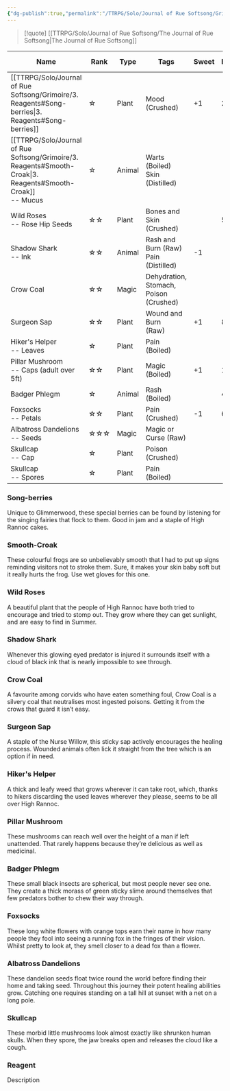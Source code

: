 ```yaml
---
{"dg-publish":true,"permalink":"/TTRPG/Solo/Journal of Rue Softsong/Grimoire/3. Reagents/"}
---
```


> [!quote] [[TTRPG/Solo/Journal of Rue Softsong/The Journal of Rue Softsong\|The Journal of Rue Softsong]]

| Name | Rank | Type | Tags | Sweet | Forest | Loch | Depths | Village | Dungeon | Bog | Mountain | Isles | Spring | Summer | Autumn | Winter | Good for | Source |
| ---- | ---- | ---- | ---- | ---- | ---- | ---- | ---- | ---- | ---- | ---- | ---- | ---- | ---- | ---- | ---- | ---- | ---- | ---- |
| [[TTRPG/Solo/Journal of Rue Softsong/Grimoire/3. Reagents#Song-berries\|3. Reagents#Song-berries]] | ☆ | Plant | Mood (Crushed) | +1 | 2 |  |  |  |  |  |  |  |  | 1 |  | -2 | 2 | Glimmerwood |
| [[TTRPG/Solo/Journal of Rue Softsong/Grimoire/3. Reagents#Smooth-Croak\|3. Reagents#Smooth-Croak]]<br>-- Mucus | ☆ | Animal | Warts (Boiled)<br>Skin (Distilled) |  |  | 2 |  |  |  |  |  |  |  |  |  |  | 6 | Meltwater |
| Wild Roses<br>-- Rose Hip Seeds | ☆☆ | Plant | Bones and Skin<br>(Crushed) |  | 5 |  |  | 4 |  |  |  |  |  | -3 |  |  | 4 | Glimmerwood |
| Shadow Shark<br>-- Ink | ☆☆ | Animal | Rash and Burn (Raw)<br>Pain (Distilled) | -1 |  | 4 | 9 |  |  |  |  |  |  |  |  |  | 13 | Meltwater |
| Crow Coal | ☆☆ | Magic | Dehydration, Stomach,<br>Poison (Crushed) |  |  |  |  |  | 7 | 4 |  |  |  |  |  |  | 26 | Hero's Hollow |
| Surgeon Sap | ☆☆ | Plant | Wound and Burn<br>(Raw) | +1 | 8 |  |  |  |  | 3 |  |  |  |  |  |  | 4 | Glimmerwood |
| Hiker's Helper<br>-- Leaves | ☆ | Plant | Pain (Boiled) |  |  |  |  | 3 |  |  | 4 | 7 |  |  |  | 4 | 4 | Moonbreaker |
| Pillar Mushroom<br>-- Caps (adult over 5ft) | ☆☆ | Plant | Magic (Boiled) | +1 | 10 |  |  |  |  | 5 |  |  |  |  |  |  | 2 | Libri Signati |
| Badger Phlegm | ☆ | Animal | Rash (Boiled) |  | 4 |  |  |  |  |  |  |  |  | -2 |  |  | 4 | Libri Signati |
| Foxsocks<br>-- Petals | ☆☆ | Plant | Pain (Crushed) | -1 | 6 |  |  | 12 |  |  |  |  |  |  |  |  | 4 | Libri Signati |
| Albatross Dandelions<br>-- Seeds | ☆☆☆ | Magic | Magic or Curse (Raw) |  |  |  |  |  |  |  | 8 |  | -2 |  |  |  | 13 | Libri Signati |
| Skullcap<br>-- Cap | ☆ | Plant | Poison (Crushed) |  |  |  |  |  | 2 | 4 |  |  |  |  |  | 3 | 2 | Hero's Hollow |
| Skullcap<br>-- Spores | ☆ | Plant | Pain (Boiled) |  |  |  |  |  | 2 | 4 |  |  |  |  |  | 3 | 2 | Hero's Hollow |

### Song-berries
Unique to Glimmerwood, these special berries can be found by listening for the singing fairies that flock to them. Good in jam and a staple of High Rannoc cakes.

### Smooth-Croak
These colourful frogs are so unbelievably smooth that I had to put up signs reminding visitors not to stroke them. Sure, it makes your skin baby soft but it really hurts the frog. Use wet gloves for this one.

### Wild Roses
A beautiful plant that the people of High Rannoc have both tried to encourage and tried to stomp out. They grow where they can get sunlight, and are easy to find in Summer.

### Shadow Shark
Whenever this glowing eyed predator is injured it surrounds itself with a cloud of black ink that is nearly impossible to see through.

### Crow Coal
A favourite among corvids who have eaten something foul, Crow Coal is a silvery coal that neutralises most ingested poisons. Getting it from the crows that guard it isn’t easy.

### Surgeon Sap
A staple of the Nurse Willow, this sticky sap actively encourages the healing process. Wounded animals often lick it straight from the tree which is an option if in need.

### Hiker's Helper
A thick and leafy weed that grows wherever it can take root, which, thanks to hikers discarding the used leaves wherever they please, seems to be all over High Rannoc.

### Pillar Mushroom
These mushrooms can reach well over the height of a man if left unattended. That rarely happens because they’re delicious as well as medicinal.

### Badger Phlegm
These small black insects are spherical, but most people never see one. They create a thick morass of green sticky slime around themselves that few predators bother to chew their way through.

### Foxsocks
These long white flowers with orange tops earn their name in how many people they fool into seeing a running fox in the fringes of their vision. Whilst pretty to look at, they smell closer to a dead fox than a flower.

### Albatross Dandelions
These dandelion seeds float twice round the world before finding their home and taking seed. Throughout this journey their potent healing abilities grow. Catching one requires standing on a tall hill at sunset with a net on a long pole.

### Skullcap
These morbid little mushrooms look almost exactly like shrunken human skulls. When they spore, the jaw breaks open and releases the cloud like a cough.

### Reagent
Description
